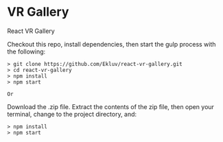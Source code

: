 # VR Gallery
React VR Gallery


Checkout this repo, install dependencies, then start the gulp process with the following:

    > git clone https://github.com/Ekluv/react-vr-gallery.git
    > cd react-vr-gallery
    > npm install
    > npm start
    
    Or 

Download the .zip file. Extract the contents of the zip file, then open your terminal, change to the project directory, and:

    > npm install
    > npm start
